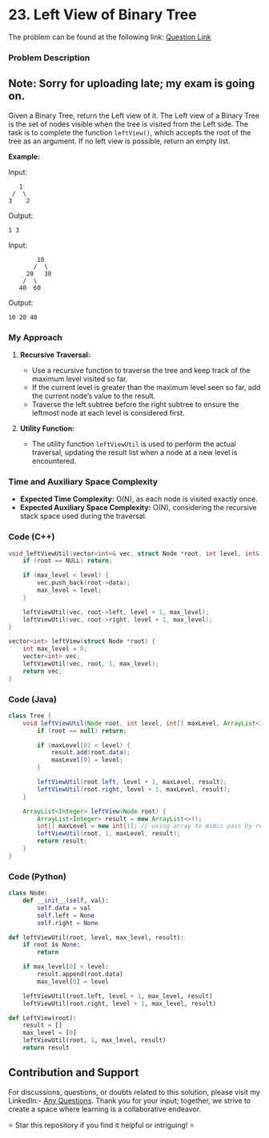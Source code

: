 
# **23. Left View of Binary Tree**

The problem can be found at the following link: [Question Link](https://www.geeksforgeeks.org/problems/left-view-of-binary-tree/1)

### **Problem Description**

## **Note:** Sorry for uploading late; my exam is going on.


Given a Binary Tree, return the Left view of it. The Left view of a Binary Tree is the set of nodes visible when the tree is visited from the Left side. The task is to complete the function `leftView()`, which accepts the root of the tree as an argument. If no left view is possible, return an empty list.

**Example:**

Input:
```
   1
 /  \
3    2
```
Output:
```
1 3
```

Input:
```
        10
       /  \
     20   30
    /  \
   40  60
```
Output:
```
10 20 40
```

### **My Approach**

1. **Recursive Traversal:**
   - Use a recursive function to traverse the tree and keep track of the maximum level visited so far.
   - If the current level is greater than the maximum level seen so far, add the current node’s value to the result.
   - Traverse the left subtree before the right subtree to ensure the leftmost node at each level is considered first.

2. **Utility Function:**
   - The utility function `leftViewUtil` is used to perform the actual traversal, updating the result list when a node at a new level is encountered.

### **Time and Auxiliary Space Complexity**

- **Expected Time Complexity:** O(N), as each node is visited exactly once.
- **Expected Auxiliary Space Complexity:** O(N), considering the recursive stack space used during the traversal.

### **Code (C++)**

```cpp
void leftViewUtil(vector<int>& vec, struct Node *root, int level, int& max_level) {
    if (root == NULL) return;

    if (max_level < level) {
        vec.push_back(root->data);
        max_level = level;
    }

    leftViewUtil(vec, root->left, level + 1, max_level);
    leftViewUtil(vec, root->right, level + 1, max_level);
}

vector<int> leftView(struct Node *root) {
    int max_level = 0;
    vector<int> vec;
    leftViewUtil(vec, root, 1, max_level);
    return vec;
}
```

### **Code (Java)**

```java
class Tree {
    void leftViewUtil(Node root, int level, int[] maxLevel, ArrayList<Integer> result) {
        if (root == null) return;

        if (maxLevel[0] < level) {
            result.add(root.data);
            maxLevel[0] = level;
        }

        leftViewUtil(root.left, level + 1, maxLevel, result);
        leftViewUtil(root.right, level + 1, maxLevel, result);
    }

    ArrayList<Integer> leftView(Node root) {
        ArrayList<Integer> result = new ArrayList<>();
        int[] maxLevel = new int[1]; // using array to mimic pass by reference
        leftViewUtil(root, 1, maxLevel, result);
        return result;
    }
}
```

### **Code (Python)**

```python
class Node:
    def __init__(self, val):
        self.data = val
        self.left = None
        self.right = None

def leftViewUtil(root, level, max_level, result):
    if root is None:
        return

    if max_level[0] < level:
        result.append(root.data)
        max_level[0] = level

    leftViewUtil(root.left, level + 1, max_level, result)
    leftViewUtil(root.right, level + 1, max_level, result)

def LeftView(root):
    result = []
    max_level = [0]
    leftViewUtil(root, 1, max_level, result)
    return result
```

## **Contribution and Support**

For discussions, questions, or doubts related to this solution, please visit my LinkedIn:- [Any Questions](https://www.linkedin.com/in/het-patel-8b110525a/). Thank you for your input; together, we strive to create a space where learning is a collaborative endeavor.

⭐ Star this repository if you find it helpful or intriguing! ⭐



